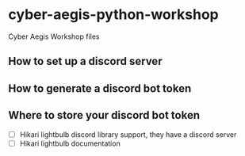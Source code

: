 # cyber-aegis-python-workshop
Cyber Aegis Workshop files

## How to set up a discord server

## How to generate a discord bot token

## Where to store your discord bot token

-[ ] Hikari lightbulb discord library support, they have a discord server
-[ ] Hikari lightbulb documentation
